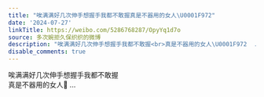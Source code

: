 ```yaml
---
title: "唉满满好几次伸手想握手我都不敢握真是不器用的女人\U0001F972"
date: '2024-07-27'
linkTitle: https://weibo.com/5286768287/OpyYq1d7o
source: 多次婉拒久保织织的微博
description: "唉满满好几次伸手想握手我都不敢握<br>真是不器用的女人\U0001F972  ..."
disable_comments: true
---
```

唉满满好几次伸手想握手我都不敢握<br>真是不器用的女人🥲  ...